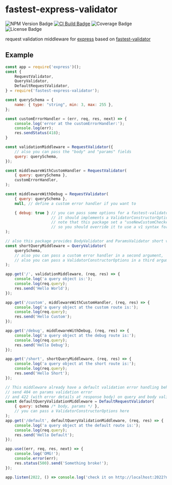 # fastest-express-validator
![NPM Version Badge](https://img.shields.io/npm/v/fastest-express-validator?logo=npm)
<a href="https://github.com/muturgan/fastest-express-validator/actions/workflows/main.yml" target="_blank"><img src="https://img.shields.io/github/actions/workflow/status/muturgan/fastest-express-validator/main.yml?branch=master&logo=github" alt="CI Build Badge" /></a>
![Coverage Badge](https://img.shields.io/endpoint?url=https://gist.githubusercontent.com/muturgan/c7b1c29d6e20c66c9c38971617b3865c/raw/fev_coverage.json)
![License Badge](https://img.shields.io/npm/l/fastest-express-validator)

request validation middleware for [express][express]
based on [fastest-validator][fastest-validator]

[express]: https://expressjs.com
[fastest-validator]: https://github.com/icebob/fastest-validator

## Example
``` js
const app = require('express')();
const {
    RequestValidator,
    QueryValidator,
    DefaultRequestValidator,
} = require('fastest-express-validator');

const querySchema = {
    name: { type: "string", min: 3, max: 255 },
};

const customErrorHandler = (err, req, res, next) => {
    console.log('error at the customErrorHandler:');
    console.log(err);
    res.sendStatus(418);
}

const validationMiddleware = RequestValidator({
    // also you can pass the "body" and "params" fields
    query: querySchema,
});

const middlewareWithCustomHandler = RequestValidator(
    { query: querySchema },
    customErrorHandler,
);

const middlewareWithDebug = RequestValidator(
    { query: querySchema },
    null, // define a custom error handler if you want to

    { debug: true } // you can pass some options for a fastest-validator instance
                    // it should implements a ValidatorConstructorOptions interface
                    // note that this package set a "useNewCustomCheckerFunction" option in true by default
                    // so you should override it to use a v1 syntax for built-in rules
);

// also this package provides BodyValidator and ParamsValidator short validators
const shortQueryMiddleware = QueryValidator(
    querySchema,
    // also you can pass a custom error handler in a second argument,
    // also you can pass a ValidatorConstructorOptions in a third argument
);

app.get('/', validationMiddleware, (req, res) => {
    console.log('a query object is:');
    console.log(req.query);
    res.send('Hello World');
});

app.get('/custom', middlewareWithCustomHandler, (req, res) => {
    console.log('a query object at the custom route is:');
    console.log(req.query);
    res.send('Hello Custom');
});

app.get('/debug', middlewareWithDebug, (req, res) => {
    console.log('a query object at the debug route is:');
    console.log(req.query);
    res.send('Hello Debug');
});

app.get('/short', shortQueryMiddleware, (req, res) => {
    console.log('a query object at the short route is:');
    console.log(req.query);
    res.send('Hello Short');
});

// This middleware already have a default validation error handling behaviour -
// send 404 on params validation error
// and 422 (with error details at response body) on query and body validation error.
const defaultQueryValidationMiddleware = DefaultRequestValidator(
    { query: schema /* body, params */ },
    // you can pass a ValidatorConstructorOptions here
);
app.get('/default', defaultQueryValidationMiddleware, (req, res) => {
    console.log('a query object at the default route is:');
    console.log(req.query);
    res.send('Hello Default');
});

app.use((err, req, res, next) => {
    console.log('OMG!');
    console.error(err);
    res.status(500).send('Something broke!');
});

app.listen(2022, () => console.log('check it on http://localhost:2022?name=one'));
```
